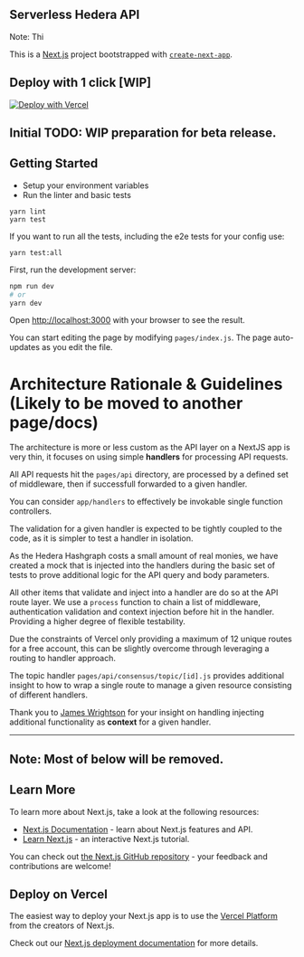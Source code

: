 ## Serverless Hedera API

Note: Thi

This is a [Next.js](https://nextjs.org/) project bootstrapped with [`create-next-app`](https://github.com/vercel/next.js/tree/canary/packages/create-next-app).

## Deploy with 1 click [WIP]

[![Deploy with Vercel](https://vercel.com/button)](https://vercel.com/new/project?template=https://github.com/mattsmithies/hedera-serverless-consensus)


## Initial TODO: WIP preparation for beta release.


## Getting Started

- Setup your environment variables
- Run the linter and basic tests

```
yarn lint
yarn test
```

If you want to run all the tests, including the e2e tests for your config use:

```
yarn test:all
```

First, run the development server:

```bash
npm run dev
# or
yarn dev
```

Open [http://localhost:3000](http://localhost:3000) with your browser to see the result.

You can start editing the page by modifying `pages/index.js`. The page auto-updates as you edit the file.

# Architecture Rationale & Guidelines (Likely to be moved to another page/docs)

The architecture is more or less custom as the API layer on a NextJS app is very thin, it focuses on using simple **handlers** for processing API requests.

All API requests hit the `pages/api` directory, are processed by a defined set of middleware, then if successfull forwarded to a given handler.

You can consider `app/handlers` to effectively be invokable single function controllers.

The validation for a given handler is expected to be tightly coupled to the code, as it is simpler to test a handler in isolation.

As the Hedera Hashgraph costs a small amount of real monies, we have created a mock that is injected into the handlers during the basic set of tests to prove additional logic for the API query and body parameters.

All other items that validate and inject into a handler are do so at the API route layer. We use a `process` function to chain a list of middleware, authentication validation and context injection before hit in the handler. Providing a higher degree of flexible testability.

Due the constraints of Vercel only providing a maximum of 12 unique routes for a free account, this can be slightly overcome through leveraging a routing to handler approach.

The topic handler `pages/api/consensus/topic/[id].js` provides additional insight to how to wrap a single route to manage a given resource consisting of different handlers.

Thank you to [James Wrightson](https://github.com/guerrillacontra) for your insight on handling injecting additional functionality as **context** for a given handler.

---

## Note: Most of below will be removed.

## Learn More

To learn more about Next.js, take a look at the following resources:

- [Next.js Documentation](https://nextjs.org/docs) - learn about Next.js features and API.
- [Learn Next.js](https://nextjs.org/learn) - an interactive Next.js tutorial.

You can check out [the Next.js GitHub repository](https://github.com/vercel/next.js/) - your feedback and contributions are welcome!

## Deploy on Vercel

The easiest way to deploy your Next.js app is to use the [Vercel Platform](https://vercel.com/import?utm_medium=default-template&filter=next.js&utm_source=create-next-app&utm_campaign=create-next-app-readme) from the creators of Next.js.

Check out our [Next.js deployment documentation](https://nextjs.org/docs/deployment) for more details.
